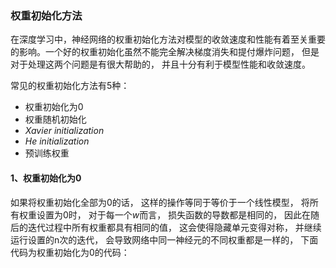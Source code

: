 ### 权重初始化方法

在深度学习中，神经网络的权重初始化方法对模型的收敛速度和性能有着至关重要的影响。一个好的权重初始化虽然不能完全解决梯度消失和提付爆炸问题， 但是对于处理这两个问题是有很大帮助的， 并且十分有利于模型性能和收敛速度。

常见的权重初始化方法有5种：

* 权重初始化为0
* 权重随机初始化
* $Xavier$ $initialization$
* $He$ $initialization$
* 预训练权重



#### 1、权重初始化为0

如果将权重初始化全部为$0$的话， 这样的操作等同于等价于一个线性模型， 将所有权重设置为$0$时， 对于每一个$w$而言， 损失函数的导数都是相同的， 因此在随后的迭代过程中所有权重都具有相同的值， 这会使得隐藏单元变得对称， 并继续运行设置的n次的迭代， 会导致网络中同一神经元的不同权重都是一样的， 下面代码为权重初始化为$0$的代码：

